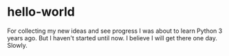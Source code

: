 # hello-world
For collecting my new ideas and see progress
I was about to learn Python 3 years ago.
But I haven't started until now.
I believe I will get there one day.
Slowly.
